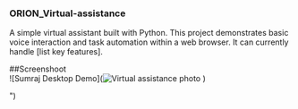### ORION_Virtual-assistance
A simple virtual assistant built with Python.  This project demonstrates basic voice interaction and task automation within a web browser.  It can currently handle [list key features].


##Screenshoot    
![Sumraj Desktop Demo](![Virtual assistance photo](https://github.com/user-attachments/assets/b7616ddf-7478-43cb-a15b-f1d7118b2ea3)
)

")

